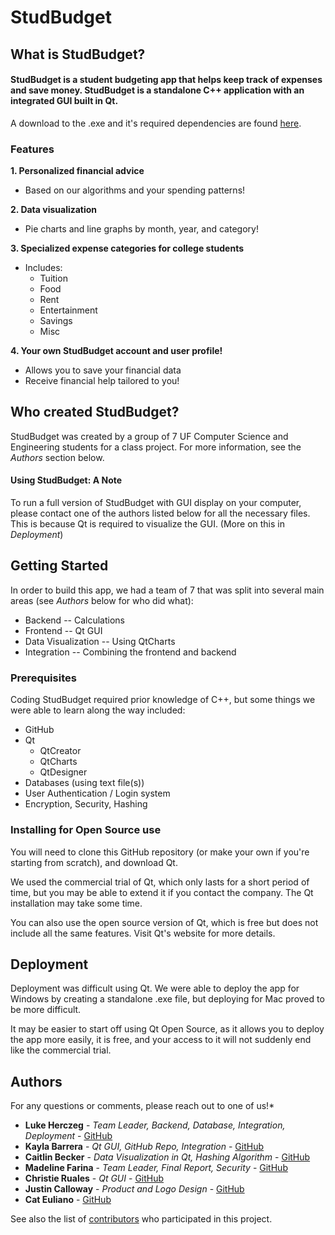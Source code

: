 # StudBudget

## What is StudBudget?

#### StudBudget is a student budgeting app that helps keep track of expenses and save money. StudBudget is a standalone C++ application with an integrated GUI built in Qt.

A download to the .exe and it's required dependencies are found [here](https://1drv.ms/f/s!AoHt5lo2Knznhg031g4mEvNC-m4A "App Download Page").

### Features

**1. Personalized financial advice**

* Based on our algorithms and your spending patterns!

**2. Data visualization**

* Pie charts and line graphs by month, year, and category!

**3. Specialized expense categories for college students**

* Includes:
  * Tuition
  * Food
  * Rent
  * Entertainment
  * Savings
  * Misc

**4. Your own StudBudget account and user profile!**

* Allows you to save your financial data
* Receive financial help tailored to you!

## Who created StudBudget?

StudBudget was created by a group of 7 UF Computer Science and Engineering students for a class project. For more information, see the _Authors_ section below.

#### Using StudBudget: A Note

To run a full version of StudBudget with GUI display on your computer, please contact one of the authors listed below for all the necessary files. This is because Qt is required to visualize the GUI. (More on this in _Deployment_)

## Getting Started

In order to build this app, we had a team of 7 that was split into several main areas (see _Authors_ below for who did what):

* Backend -- Calculations
* Frontend -- Qt GUI
* Data Visualization -- Using QtCharts
* Integration -- Combining the frontend and backend

### Prerequisites

Coding StudBudget required prior knowledge of C++, but some things we were able to learn along the way included:

* GitHub
* Qt
  * QtCreator
  * QtCharts
  * QtDesigner
* Databases (using text file(s))
* User Authentication / Login system
* Encryption, Security, Hashing

### Installing for Open Source use

You will need to clone this GitHub repository (or make your own if you're starting from scratch), and download Qt.

We used the commercial trial of Qt, which only lasts for a short period of time, but you may be able to extend it if you contact the company. The Qt installation may take some time.

You can also use the open source version of Qt, which is free but does not include all the same features. Visit Qt's website for more details.

## Deployment

Deployment was difficult using Qt. We were able to deploy the app for Windows by creating a standalone .exe file, but deploying for Mac proved to be more difficult.

It may be easier to start off using Qt Open Source, as it allows you to deploy the app more easily, it is free, and your access to it will not suddenly end like the commercial trial.

## Authors

For any questions or comments, please reach out to one of us!\*

* **Luke Herczeg** - _Team Leader, Backend, Database, Integration, Deployment_ - [GitHub](https://github.com/lukeherczeg)
* **Kayla Barrera** - _Qt GUI, GitHub Repo, Integration_ - [GitHub](https://github.com/Kbarrera123)
* **Caitlin Becker** - _Data Visualization in Qt, Hashing Algorithm_ - [GitHub](https://github.com/caitlinbecker)
* **Madeline Farina** - _Team Leader, Final Report, Security_ - [GitHub](https://github.com/mfarina1)
* **Christie Ruales** - _Qt GUI_ - [GitHub](https://github.com/cruales)
* **Justin Calloway** - _Product and Logo Design_ - [GitHub](https://github.com/jcallowayufl)
* **Cat Euliano** - [GitHub](https://github.com/ceuliano)

See also the list of [contributors](https://github.com/Kbarrera123/QtGUI2/graphs/contributors) who participated in this project.

